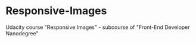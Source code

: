 # Responsive-Images
Udacity course "Responsive Images" - subcourse of "Front-End Developer Nanodegree"
